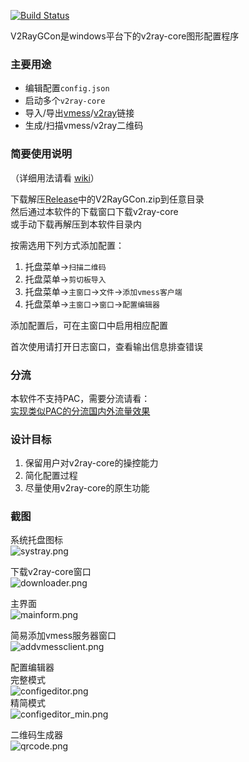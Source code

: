 [![Build Status](https://dev.azure.com/wgu6ymoma/V2RayGCon/_apis/build/status/nobody3u.V2RayGCon)](https://dev.azure.com/wgu6ymoma/V2RayGCon/_build/latest?definitionId=3)  

V2RayGCon是windows平台下的v2ray-core图形配置程序  

### 主要用途  
* 编辑配置`config.json`  
* 启动多个`v2ray-core`  
* 导入/导出[vmess](https://github.com/2dust/v2rayN/wiki/%E5%88%86%E4%BA%AB%E9%93%BE%E6%8E%A5%E6%A0%BC%E5%BC%8F%E8%AF%B4%E6%98%8E(ver-2))/[v2ray](https://github.com/nobody3u/V2RayGCon/wiki/%E5%85%B3%E4%BA%8EV2RayGCon#v2ray%E9%93%BE%E6%8E%A5%E6%98%AF%E4%BB%80%E4%B9%88%E9%AC%BC)链接  
* 生成/扫描vmess/v2ray二维码  
  
### 简要使用说明  
  
（详细用法请看 [wiki](https://github.com/nobody3u/V2RayGCon/wiki)）  
  
下载解压[Release](https://github.com/nobody3u/V2RayGCon/releases)中的V2RayGCon.zip到任意目录  
然后通过本软件的下载窗口下载v2ray-core  
或手动下载再解压到本软件目录内    
  
按需选用下列方式添加配置：  
1. 托盘菜单->`扫描二维码`  
2. 托盘菜单->`剪切板导入`  
3. 托盘菜单->`主窗口`->`文件`->`添加vmess客户端`  
4. 托盘菜单->`主窗口`->`窗口`->`配置编辑器`  
    
添加配置后，可在主窗口中启用相应配置  
  
首次使用请打开日志窗口，查看输出信息排查错误  

### 分流
本软件不支持PAC，需要分流请看：  
[实现类似PAC的分流国内外流量效果](https://github.com/nobody3u/V2RayGCon/wiki/%E5%B0%8F%E6%8A%80%E5%B7%A7#%E5%AE%9E%E7%8E%B0%E7%B1%BB%E4%BC%BCpac%E7%9A%84%E5%88%86%E6%B5%81%E5%9B%BD%E5%86%85%E5%A4%96%E6%B5%81%E9%87%8F%E6%95%88%E6%9E%9C)  
  
### 设计目标
1. 保留用户对v2ray-core的操控能力  
2. 简化配置过程  
3. 尽量使用v2ray-core的原生功能  
  
### 截图  
系统托盘图标  
![systray.png](https://raw.githubusercontent.com/nobody3u/V2RayGCon/master/screenshot/systray.png)  

下载v2ray-core窗口  
![downloader.png](https://raw.githubusercontent.com/nobody3u/V2RayGCon/master/screenshot/downloader.png)  
  
主界面  
![mainform.png](https://raw.githubusercontent.com/nobody3u/V2RayGCon/master/screenshot/mainform.png)  

简易添加vmess服务器窗口  
![addvmessclient.png](https://raw.githubusercontent.com/nobody3u/V2RayGCon/master/screenshot/addvmessclient.png)  
  
配置编辑器  
完整模式  
![configeditor.png](https://raw.githubusercontent.com/nobody3u/V2RayGCon/master/screenshot/configeditor.png)  
精简模式  
![configeditor_min.png](https://raw.githubusercontent.com/nobody3u/V2RayGCon/master/screenshot/configeditor_min.png)  
  
二维码生成器  
![qrcode.png](https://raw.githubusercontent.com/nobody3u/V2RayGCon/master/screenshot/qrcode.png)  
